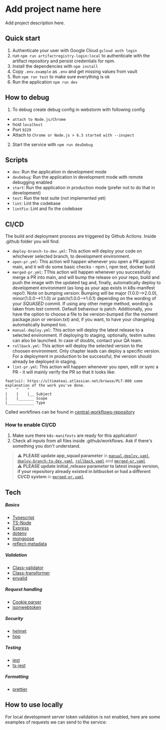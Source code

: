 # Add project name here

Add project description here.

## Quick start

1. Authenticate your user with Google Cloud `gcloud auth login`
2. run `npm run artifactregistry-login:local` to authenticate with the artifact repository and persist credentials for npm.
3. Install the dependencies with `npm install`
4. Copy `.env.example` as `.env` and get missing values from vault
5. Run `npm run test` to make sure everything is ok
6. Run the application `npm run dev`

## How to debug

1. To debug create debug config in webstorm with following config

-   `attach to Node.js/Chrome`
-   host `localhost`
-   Port `9229`
-   Attach to `Chrome or Node.js > 6.3 started with --inspect`

2. Start the service with `npm run devDebug`

## Scripts

-   `dev`: Run the application in development mode
-   `devDebug`: Run the application in development mode with remote debugging enabled
-   `start`: Run the application in production mode (prefer not to do that in development)
-   `test`: Run the test suite (not implemented yet)
-   `lint`: Lint the codebase
-   `lintFix`: Lint and fix the codebase

## CI/CD

The build and deployment process are triggered by Github Actions. Inside .github folder you will find:

-   `deploy-branch-to-dev.yml`: This action will deploy your code on whichever selected branch, to development environment. 
-   `open-pr.yml`: This action will happen whenever you open a PR against main, and it will do some basic checks - npm i, npm test, docker build
-   `merged-pr.yml`: TThis action will happen whenever you successfully merge a PR into main, and will bump the release on your repo, build and push the image with the updated tag and, finally, automatically deploy to development environment (as long as your app exists in k8s-manifest repo!). Note on bumping version: Bumping will be major (1.0.0-->2.0.0), minor(1.0.0-->1.1.0) or patch(1.0.0-->1.0.1) depending on the wording of your _SQUASED_ commit. If using any other merge method, wording is taken from _last_ commit. Default behaviour is patch. 
Additionally, you have the option to choose a file to be version-bumped (for the moment package.json or version.txt) and, if you want, to have your changelog automatically bumped too. 
-   `manual-deploy.yml`: This action will deploy the latest release to a selected environment. If deploying to staging, optionally, testim suites can also be launched. In case of doubts, contact your QA team. 
-   `rollback.yml`: This action will deploy the selected version to the choosen environment. Only chapter leads can deploy a specific version. For a deployment in production to be successful, the version should already be deployed in staging. 
-   `lint-pr.yml`: This action will happen whenever you open, edit or sync a PR - it will mainly verify the PR so that it looks like:
```
feat(ui): https://ultimateai.atlassian.net/browse/PLT-000 some explanation of the work you've done.
^    ^    ^
|    |    |__ Subject
|    |_______ Scope
|____________ Type
```


Called workflows can be found in [central-workflows-repository](https://github.com/ultimateai/workflows)

### How to enable CI/CD

1. Make sure there `k8s-manifests` are ready for this application!
2. Check all inputs from all files inside .github/workflows. Ask if there's something you don't understand. 
> ⚠️ **PLEASE update app_squad parameter** in [`manual-deploy.yaml`](./.github/workflows/manual-deploy.yml), [`deploy-branch-to-dev.yaml`](./.github/workflows/deploy-branch-to-dev.yml), [`rollback.yaml`](./.github/workflows/rollback.yml)  and [`merged-pr.yaml`](./.github/workflows/merged-pr.yml)  
> ⚠️ **PLEASE update initial_release parameter to latest image version, if your repository already existed in bitbucket or had a different CI/CD system** in [`merged-pr.yaml`](./.github/workflows/merged-pr.yml)

## Tech

##### Basics

-   [Typescript](https://www.npmjs.com/package/typescript)
-   [TS-Node](https://github.com/TypeStrong/ts-node)
-   [Express](https://npmjs.com/package/express)
-   [dotenv](https://www.npmjs.com/package/dotenv)
-   [mongoose](https://www.npmjs.com/package/mongoose)
-   [reflect-metadata](https://www.npmjs.com/package/reflect-metadata)

##### Validation

-   [Class-validator](https://www.npmjs.com/package/class-validator)
-   [Class-transformer](https://www.npmjs.com/package/class-transformer)
-   [envalid](https://www.npmjs.com/package/envalid)

##### Request handling

-   [Cookie parser](https://www.npmjs.com/package/cookie-parser)
-   [jsonwebtoken](https://www.npmjs.com/package/jsonwebtoken)

##### Security

-   [helmet](https://www.npmjs.com/package/helmet)
-   [hpp](https://www.npmjs.com/package/hpp)

##### Testing

-   [jest](https://www.npmjs.com/package/jest)
-   [ts-jest](https://www.npmjs.com/package/ts-jest)

##### Formatting

-   [prettier](https://prettier.io/)

## How to use locally

For local development server token validation is not enabled, here are some examples of requests we can send to the
service:

